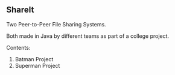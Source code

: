 ShareIt
-------

Two Peer-to-Peer File Sharing Systems. 

Both made in Java by different teams as part of a college project.

Contents:

1. Batman Project
2. Superman Project
